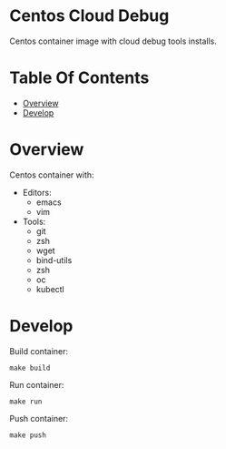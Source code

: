 # Centos Cloud Debug
Centos container image with cloud debug tools installs.

# Table Of Contents
- [Overview](#overview)
- [Develop](#develop)

# Overview
Centos container with:

- Editors:
  - emacs
  - vim
- Tools:
  - git
  - zsh
  - wget
  - bind-utils
  - zsh
  - oc
  - kubectl

# Develop
Build container:

```
make build
```

Run container:

```
make run
```

Push container:

```
make push
```
